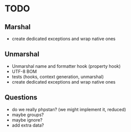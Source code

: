 # TODO

## Marshal
- create dedicated exceptions and wrap native ones

## Unmarshal
- Unmarshal name and formatter hook (property hook)
- UTF-8 BOM
- tests (hooks, context generation, unmarshal)
- create dedicated exceptions and wrap native ones

## Questions
- do we really phpstan? (we might implement it, reduced)
- maybe groups?
- maybe ignore?
- add extra data?
